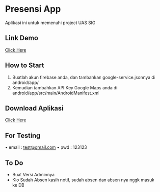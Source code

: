 # Presensi App

Aplikasi ini untuk memenuhi project UAS SIG

## Link Demo
[Click Here](https://www.youtube.com/watch?v=GUZd5MYsqiw)

## How to Start
1. Buatlah akun firebase anda, dan tambahkan google-service.jsonnya di android/app/
2. Kemudian tambahkan API Key Google Maps anda di android/app/src/main/AndroidManifest.xml

## Download Aplikasi
[Click Here](https://github.com/achyusuf10/flutter-presensi-app/raw/main/app-release.apk)

## For Testing
• email : test@gmail.com
• pwd : 123123

## To Do
- Buat Versi Adminnya
- Klo Sudah Absen kasih notif, sudah absen dan absen nya nggk masuk ke DB
